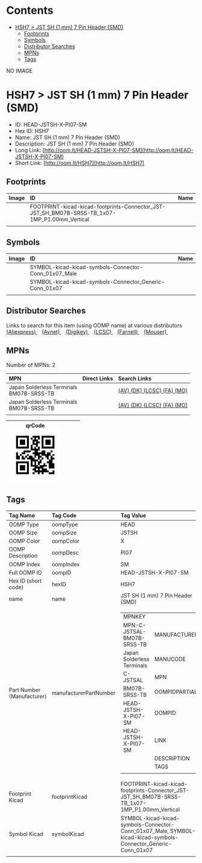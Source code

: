 



Contents
========

* [HSH7 > JST SH (1 mm) 7 Pin Header (SMD)](#hsh7--jst-sh-1-mm-7-pin-header-smd)
	* [Footprints](#footprints)
	* [Symbols](#symbols)
	* [Distributor Searches](#distributor-searches)
	* [MPNs](#mpns)
	* [Tags](#tags)
  
NO IMAGE  
# HSH7 > JST SH (1 mm) 7 Pin Header (SMD)

- ID: HEAD-JSTSH-X-PI07-SM
- Hex ID: HSH7
- Name: JST SH (1 mm) 7 Pin Header (SMD)
- Description: JST SH (1 mm) 7 Pin Header (SMD)
- Long Link: [http://oom.lt/HEAD-JSTSH-X-PI07-SM](http://oom.lt/HEAD-JSTSH-X-PI07-SM)
- Short Link: [http://oom.lt/HSH7](http://oom.lt/HSH7)

## Footprints
  

|Image|ID|Name|
| :--- | :--- | :--- |
||FOOTPRINT-kicad-kicad-footprints-Connector_JST-JST_SH_BM07B-SRSS-TB_1x07-1MP_P1.00mm_Vertical||
||||

## Symbols
  

|Image|ID|Name|
| :--- | :--- | :--- |
|![]()|SYMBOL-kicad-kicad-symbols-Connector-Conn_01x07_Male||
|![]()|SYMBOL-kicad-kicad-symbols-Connector_Generic-Conn_01x07||
||||

## Distributor Searches
  
Links to search for this item (using OOMP name) at various distributors  
[(Aliexpress) ](https://www.aliexpress.com/wholesale?SearchText=1117JST+SH+1+mm+7+Pin+Header+SMD)&nbsp;&nbsp;&nbsp;[(Avnet) ](https://www.avnet.com/shop/us/search/JST+SH+1+mm+7+Pin+Header+SMD)&nbsp;&nbsp;&nbsp;[(Digikey) ](https://www.digikey.co.uk/en/products/result?s=JST+SH+1+mm+7+Pin+Header+SMD)&nbsp;&nbsp;&nbsp;[(LCSC) ](https://www.lcsc.com/search?q=JST+SH+1+mm+7+Pin+Header+SMD)&nbsp;&nbsp;&nbsp;[(Farnell) ](https://uk.farnell.com/search?st=JST+SH+1+mm+7+Pin+Header+SMD)&nbsp;&nbsp;&nbsp;[(Mouser) ](https://www.mouser.com/c/?q=JST+SH+1+mm+7+Pin+Header+SMD)&nbsp;&nbsp;&nbsp;
## MPNs
  
Number of MPNs: 2  

|MPN|Direct Links|Search Links|
| :--- | :--- | :--- |
|Japan Solderless Terminals<br>BM07B-SRSS-TB||[(AV) ](https://www.avnet.com/shop/us/search/BM07B-SRSS-TB)[(DK) ](https://www.digikey.co.uk/products/en?keywords=BM07B-SRSS-TB)[(LCSC) ](https://www.lcsc.com/search?q=BM07B-SRSS-TB)[(FA) ](https://uk.farnell.com/search?st=BM07B-SRSS-TB)[(MO) ](https://www.mouser.com/c/?q=BM07B-SRSS-TB)|
|Japan Solderless Terminals<br>BM07B-SRSS-TB||[(AV) ](https://www.avnet.com/shop/us/search/BM07B-SRSS-TB)[(DK) ](https://www.digikey.co.uk/products/en?keywords=BM07B-SRSS-TB)[(LCSC) ](https://www.lcsc.com/search?q=BM07B-SRSS-TB)[(FA) ](https://uk.farnell.com/search?st=BM07B-SRSS-TB)[(MO) ](https://www.mouser.com/c/?q=BM07B-SRSS-TB)|
||||
  

|qrCode<br>[![](https://raw.githubusercontent.com/oomlout/oomlout_OOMP_parts_V2/main/HEAD/JSTSH/X/PI07/SM/qrCode_140.png)](https://github.com/oomlout/oomlout_OOMP_parts_V2/tree/main/HEAD/JSTSH/X/PI07/SM/qrCode.png)||||
| :---: | :---: | :---: | :---: |

## Tags
  

|Tag Name|Tag Code|Tag Value|
| :--- | :--- | :--- |
|OOMP Type|oompType|HEAD|
|OOMP Size|oompSize|JSTSH|
|OOMP Color|oompColor|X|
|OOMP Description|oompDesc|PI07|
|OOMP Index|oompIndex|SM|
|Full OOMP ID|oompID|HEAD-JSTSH-X-PI07-SM|
|Hex ID (short code)|hexID|HSH7|
|name|name|JST SH (1 mm) 7 Pin Header (SMD)|
|Part Number (Manufacturer)|manufacturerPartNumber|<table><tr><td>MPNKEY</td></tr><tr><td> MPN-C-JSTSAL-BM07B-SRSS-TB</td><td> MANUFACTURER</td></tr><tr><td> Japan Solderless Terminals</td><td> MANUCODE</td></tr><tr><td> C-JSTSAL</td><td> MPN</td></tr><tr><td> BM07B-SRSS-TB</td><td> OOMPIDPARTIAL</td></tr><tr><td> HEAD-JSTSH-X-PI07-SM</td><td> OOMPID</td></tr><tr><td> HEAD-JSTSH-X-PI07-SM</td><td> LINK</td></tr><tr><td> </td><td> DESCRIPTION</td></tr><tr><td> </td><td> TAGS</td></tr><tr><td> </td></tr></table></td><td> <table><tr><td>MPNKEY</td></tr><tr><td> MPN-C-JSTSAL-BM07B-SRSS-TB</td><td> MANUFACTURER</td></tr><tr><td> Japan Solderless Terminals</td><td> MANUCODE</td></tr><tr><td> C-JSTSAL</td><td> MPN</td></tr><tr><td> BM07B-SRSS-TB</td><td> OOMPIDPARTIAL</td></tr><tr><td> HEAD-JSTSH-X-PI07-SM</td><td> OOMPID</td></tr><tr><td> HEAD-JSTSH-X-PI07-SM</td><td> LINK</td></tr><tr><td> </td><td> DESCRIPTION</td></tr><tr><td> </td><td> TAGS</td></tr><tr><td> </td></tr></table>|
|Footprint Kicad|footprintKicad|FOOTPRINT-kicad-kicad-footprints-Connector_JST-JST_SH_BM07B-SRSS-TB_1x07-1MP_P1.00mm_Vertical|
|Symbol Kicad|symbolKicad|SYMBOL-kicad-kicad-symbols-Connector-Conn_01x07_Male, SYMBOL-kicad-kicad-symbols-Connector_Generic-Conn_01x07|
||||
